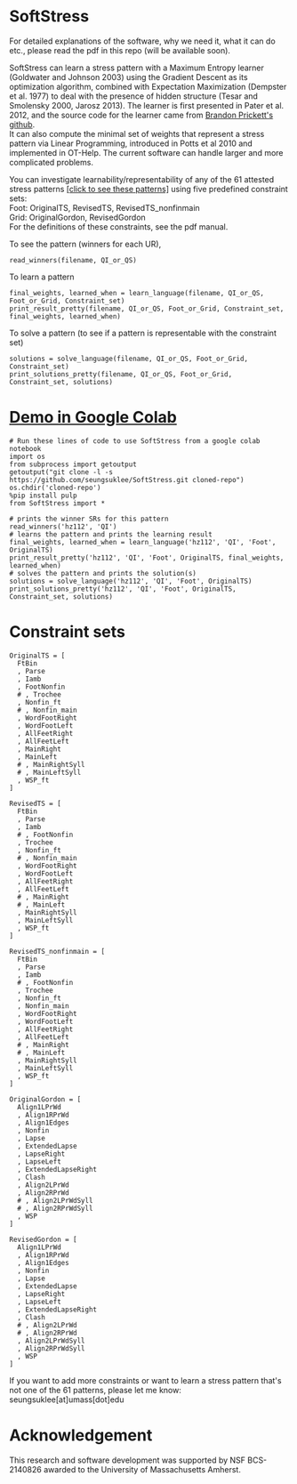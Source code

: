 # SoftStress
For detailed explanations of the software, why we need it, what it can do etc., please read the pdf in this repo (will be available soon). 

SoftStress can learn a stress pattern with a Maximum Entropy learner (Goldwater and Johnson 2003) using the Gradient Descent as its optimization algorithm, combined with Expectation Maximization (Dempster et al. 1977) to deal with the presence of hidden structure (Tesar and Smolensky 2000, Jarosz 2013). The learner is first presented in Pater et al. 2012, and the source code for the learner came from [Brandon Prickett's github](https://github.com/blprickett/Hidden-Structure-MaxEnt). \
It can also compute the minimal set of weights that represent a stress pattern via Linear Programming, introduced in Potts et al 2010 and implemented in OT-Help. The current software can handle larger and more complicated problems. 

You can investigate learnability/representability of any of the 61 attested stress patterns [[click to see these patterns]](https://docs.google.com/spreadsheets/d/1S6ZATuLHsgWLTHFUazIvdQwL-Gkr5H2XmsrDtYzQ8qI/edit#gid=1787957068) using five predefined constraint sets:\
Foot: OriginalTS, RevisedTS, RevisedTS_nonfinmain\
Grid: OriginalGordon, RevisedGordon \
For the definitions of these constraints, see the pdf manual.

To see the pattern (winners for each UR), 
```
read_winners(filename, QI_or_QS)
```
To learn a pattern
```
final_weights, learned_when = learn_language(filename, QI_or_QS, Foot_or_Grid, Constraint_set)
print_result_pretty(filename, QI_or_QS, Foot_or_Grid, Constraint_set, final_weights, learned_when)
```
To solve a pattern (to see if a pattern is representable with the constraint set)
```
solutions = solve_language(filename, QI_or_QS, Foot_or_Grid, Constraint_set)
print_solutions_pretty(filename, QI_or_QS, Foot_or_Grid, Constraint_set, solutions)
```
# [Demo in Google Colab](https://colab.research.google.com/drive/10kKmw0Eeb4F-8F99WxRzdu31Tlcnp6ff?usp=sharing)
```
# Run these lines of code to use SoftStress from a google colab notebook
import os
from subprocess import getoutput
getoutput("git clone -l -s https://github.com/seungsuklee/SoftStress.git cloned-repo")
os.chdir('cloned-repo')
%pip install pulp
from SoftStress import *
```
```
# prints the winner SRs for this pattern
read_winners('hz112', 'QI')
# learns the pattern and prints the learning result
final_weights, learned_when = learn_language('hz112', 'QI', 'Foot', OriginalTS)
print_result_pretty('hz112', 'QI', 'Foot', OriginalTS, final_weights, learned_when)
# solves the pattern and prints the solution(s)
solutions = solve_language('hz112', 'QI', 'Foot', OriginalTS)
print_solutions_pretty('hz112', 'QI', 'Foot', OriginalTS, Constraint_set, solutions)
```

# Constraint sets
```
OriginalTS = [
  FtBin
  , Parse	
  , Iamb
  , FootNonfin
  # , Trochee
  , Nonfin_ft
  # , Nonfin_main
  , WordFootRight
  , WordFootLeft
  , AllFeetRight
  , AllFeetLeft
  , MainRight
  , MainLeft
  # , MainRightSyll
  # , MainLeftSyll
  , WSP_ft
]

RevisedTS = [
  FtBin
  , Parse	
  , Iamb
  # , FootNonfin
  , Trochee
  , Nonfin_ft
  # , Nonfin_main
  , WordFootRight
  , WordFootLeft
  , AllFeetRight
  , AllFeetLeft
  # , MainRight
  # , MainLeft
  , MainRightSyll
  , MainLeftSyll
  , WSP_ft
]

RevisedTS_nonfinmain = [
  FtBin
  , Parse	
  , Iamb
  # , FootNonfin
  , Trochee
  , Nonfin_ft
  , Nonfin_main
  , WordFootRight
  , WordFootLeft
  , AllFeetRight
  , AllFeetLeft
  # , MainRight
  # , MainLeft
  , MainRightSyll
  , MainLeftSyll
  , WSP_ft
]

OriginalGordon = [
  Align1LPrWd
  , Align1RPrWd	
  , Align1Edges
  , Nonfin
  , Lapse
  , ExtendedLapse
  , LapseRight
  , LapseLeft
  , ExtendedLapseRight
  , Clash
  , Align2LPrWd
  , Align2RPrWd
  # , Align2LPrWdSyll
  # , Align2RPrWdSyll
  , WSP
]

RevisedGordon = [
  Align1LPrWd
  , Align1RPrWd	
  , Align1Edges
  , Nonfin
  , Lapse
  , ExtendedLapse
  , LapseRight
  , LapseLeft
  , ExtendedLapseRight
  , Clash
  # , Align2LPrWd
  # , Align2RPrWd
  , Align2LPrWdSyll
  , Align2RPrWdSyll
  , WSP
]
```
If you want to add more constraints or want to learn a stress pattern that's not one of the 61 patterns, please let me know: seungsuklee[at]umass[dot]edu
# Acknowledgement
This research and software development was supported by NSF BCS-2140826 awarded to the University of Massachusetts Amherst.
